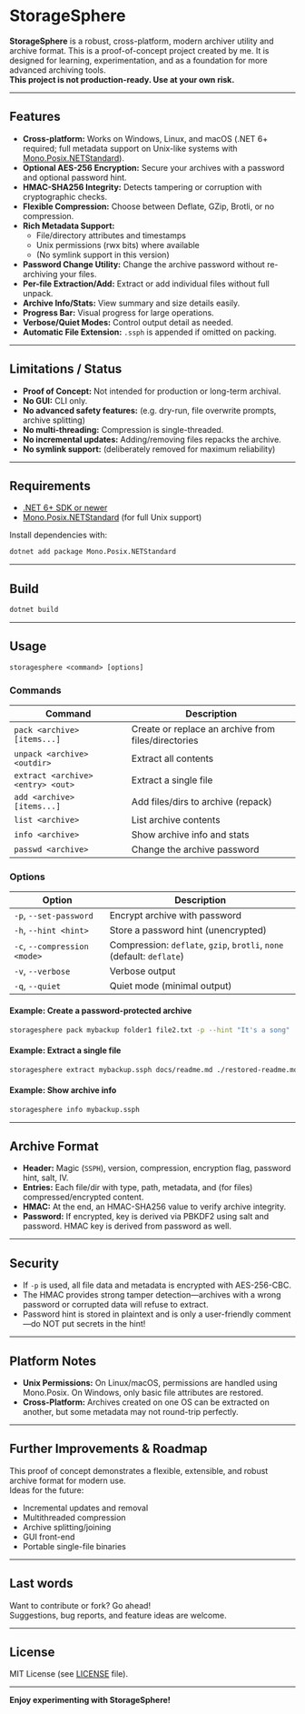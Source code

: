 ﻿# StorageSphere

**StorageSphere** is a robust, cross-platform, modern archiver utility and archive format. This is a proof-of-concept project created by me. It is designed for learning, experimentation, and as a foundation for more advanced archiving tools.  
**This project is not production-ready. Use at your own risk.**

---

## Features

- **Cross-platform:** Works on Windows, Linux, and macOS (.NET 6+ required; full metadata support on Unix-like systems with [Mono.Posix.NETStandard](https://www.nuget.org/packages/Mono.Posix.NETStandard)).
- **Optional AES-256 Encryption:** Secure your archives with a password and optional password hint.
- **HMAC-SHA256 Integrity:** Detects tampering or corruption with cryptographic checks.
- **Flexible Compression:** Choose between Deflate, GZip, Brotli, or no compression.
- **Rich Metadata Support:**
    - File/directory attributes and timestamps
    - Unix permissions (rwx bits) where available
    - (No symlink support in this version)
- **Password Change Utility:** Change the archive password without re-archiving your files.
- **Per-file Extraction/Add:** Extract or add individual files without full unpack.
- **Archive Info/Stats:** View summary and size details easily.
- **Progress Bar:** Visual progress for large operations.
- **Verbose/Quiet Modes:** Control output detail as needed.
- **Automatic File Extension:** `.ssph` is appended if omitted on packing.

---

## Limitations / Status

- **Proof of Concept:** Not intended for production or long-term archival.
- **No GUI:** CLI only.
- **No advanced safety features:** (e.g. dry-run, file overwrite prompts, archive splitting)
- **No multi-threading:** Compression is single-threaded.
- **No incremental updates:** Adding/removing files repacks the archive.
- **No symlink support:** (deliberately removed for maximum reliability)

---

## Requirements

- [.NET 6+ SDK or newer](https://dotnet.microsoft.com/download)
- [Mono.Posix.NETStandard](https://www.nuget.org/packages/Mono.Posix.NETStandard) (for full Unix support)

Install dependencies with:

```sh
dotnet add package Mono.Posix.NETStandard
```

---

## Build

```sh
dotnet build
```

---

## Usage

```
storagesphere <command> [options]
```

### Commands

| Command | Description |
| ------- | ----------- |
| `pack <archive> [items...]`   | Create or replace an archive from files/directories |
| `unpack <archive> <outdir>`   | Extract all contents |
| `extract <archive> <entry> <out>` | Extract a single file |
| `add <archive> [items...]`    | Add files/dirs to archive (repack) |
| `list <archive>`              | List archive contents |
| `info <archive>`              | Show archive info and stats |
| `passwd <archive>`            | Change the archive password |

### Options

| Option | Description |
| ------ | ----------- |
| `-p`, `--set-password`  | Encrypt archive with password |
| `-h`, `--hint <hint>`   | Store a password hint (unencrypted) |
| `-c`, `--compression <mode>` | Compression: `deflate`, `gzip`, `brotli`, `none` (default: `deflate`) |
| `-v`, `--verbose`       | Verbose output |
| `-q`, `--quiet`         | Quiet mode (minimal output) |

#### Example: Create a password-protected archive

```sh
storagesphere pack mybackup folder1 file2.txt -p --hint "It's a song"
```

#### Example: Extract a single file

```sh
storagesphere extract mybackup.ssph docs/readme.md ./restored-readme.md
```

#### Example: Show archive info

```sh
storagesphere info mybackup.ssph
```

---

## Archive Format

- **Header:** Magic (`SSPH`), version, compression, encryption flag, password hint, salt, IV.
- **Entries:** Each file/dir with type, path, metadata, and (for files) compressed/encrypted content.
- **HMAC:** At the end, an HMAC-SHA256 value to verify archive integrity.
- **Password:** If encrypted, key is derived via PBKDF2 using salt and password. HMAC key is derived from password as well.

---

## Security

- If `-p` is used, all file data and metadata is encrypted with AES-256-CBC.
- The HMAC provides strong tamper detection—archives with a wrong password or corrupted data will refuse to extract.
- Password hint is stored in plaintext and is only a user-friendly comment—do NOT put secrets in the hint!

---

## Platform Notes

- **Unix Permissions:** On Linux/macOS, permissions are handled using Mono.Posix. On Windows, only basic file attributes are restored.
- **Cross-Platform:** Archives created on one OS can be extracted on another, but some metadata may not round-trip perfectly.

---

## Further Improvements & Roadmap

This proof of concept demonstrates a flexible, extensible, and robust archive format for modern use.  
Ideas for the future:
- Incremental updates and removal
- Multithreaded compression
- Archive splitting/joining
- GUI front-end
- Portable single-file binaries

---

## Last words
 
Want to contribute or fork? Go ahead!  
Suggestions, bug reports, and feature ideas are welcome.

---

## License

MIT License (see [LICENSE](LICENSE) file).

---

**Enjoy experimenting with StorageSphere!**
